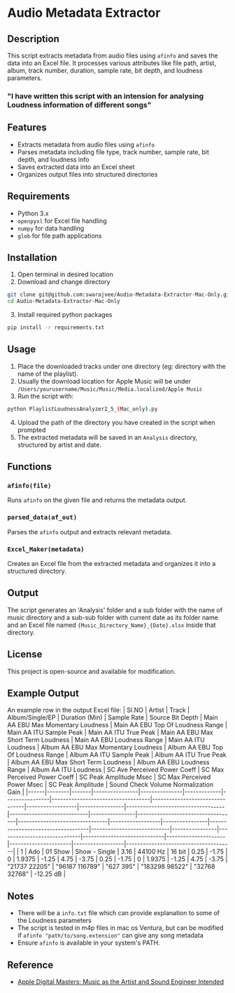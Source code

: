 # Audio Metadata Extractor

## Description
This script extracts metadata from audio files using `afinfo` and saves the data into an Excel file. It processes various attributes like file path, artist, album, track number, duration, sample rate, bit depth, and loudness parameters.

### "I have written this script with an intension for analysing Loudness information of different songs"

## Features
- Extracts metadata from audio files using `afinfo`
- Parses metadata including file type, track number, sample rate, bit depth, and loudness info
- Saves extracted data into an Excel sheet
- Organizes output files into structured directories

## Requirements
- Python 3.x
- `openpyxl` for Excel file handling
- `numpy` for data handling
- `glob` for file path applications

## Installation
1. Open terminal in desired location
2. Download and change directory
```bash
git clone git@github.com:swarajvee/Audio-Metadata-Extractor-Mac-Only.git
cd Audio-Metadata-Extractor-Mac-Only
```
3. Install required python packages
```bash
pip install -r requirements.txt
```

## Usage
1. Place the downloaded tracks under one directory (eg: directory with the name of the playlist).
2. Usually the download location for Apple Music will be under ```/Users/yourusername/Music/Music/Media.localized/Apple Music```
3. Run the script with:
```bash
python PlaylistLoudnessAnalyzer2_5_(Mac_only).py
```
4. Upload the path of the directory you have created in the script when prompted
5. The extracted metadata will be saved in an `Analysis` directory, structured by artist and date.

## Functions
### `afinfo(file)`
Runs `afinfo` on the given file and returns the metadata output.

### `parsed_data(af_out)`
Parses the `afinfo` output and extracts relevant metadata.

### `Excel_Maker(metadata)`
Creates an Excel file from the extracted metadata and organizes it into a structured directory.

## Output
The script generates an 'Analysis' folder and a sub folder with the name of music directory and a sub-sub folder with current date as its folder name and an Excel file named `{Music_Directory_Name}_{Date}.xlsx` inside that directory.

## License
This project is open-source and available for modification.

## Example Output
An example row in the output Excel file:
| Sl.NO | Artist | Track | Album/Single/EP | Duration (Min) | Sample Rate | Source Bit Depth | Main AA EBU Max Momentary Loudness | Main AA EBU Top Of Loudness Range | Main AA ITU Sample Peak | Main AA ITU True Peak | Main AA EBU Max Short Term Loudness | Main AA EBU Loudness Range | Main AA ITU Loudness | Album AA EBU Max Momentary Loudness | Album AA EBU Top Of Loudness Range | Album AA ITU Sample Peak | Album AA ITU True Peak | Album AA EBU Max Short Term Loudness | Album AA EBU Loudness Range | Album AA ITU Loudness | SC Ave Perceived Power Coeff | SC Max Perceived Power Coeff | SC Peak Amplitude Msec | SC Max Perceived Power Msec | SC Peak Amplitude | Sound Check Volume Normalization Gain |
|------|--------|-------|----------------|---------------|-------------|----------------|-----------------------------------|--------------------------------|------------------|----------------|-----------------------------------|----------------------------|----------------|-----------------------------------|--------------------------------|------------------|----------------|-----------------------------------|----------------------------|----------------|-----------------------------|-----------------------------|---------------------|----------------------|------------------|--------------------------------------|
| 1 | Ado | 01 Show | Show - Single | 3.16 | 44100 Hz | 16 bit | 0.25 | -1.75 | 0 | 1.9375 | -1.25 | 4.75 | -3.75 | 0.25 | -1.75 | 0 | 1.9375 | -1.25 | 4.75 | -3.75 | "21737 22205" | "96187 116789" | "627 395" | "183298 98522" | "32768 32768" | -12.25 dB |

## Notes
- There will be a `info.txt` file which can provide explanation to some of the Loudness parameters
- The script is tested in m4p files in mac os Ventura, but can be modified if ```afinfo "path/to/song.extension"``` can give any song metadata
- Ensure `afinfo` is available in your system's PATH.

## Reference 
- [Apple Digital Masters: Music as the Artist and Sound Engineer Intended](https://www.apple.com/apple-music/apple-digital-masters/docs/apple-digital-masters.pdf)

